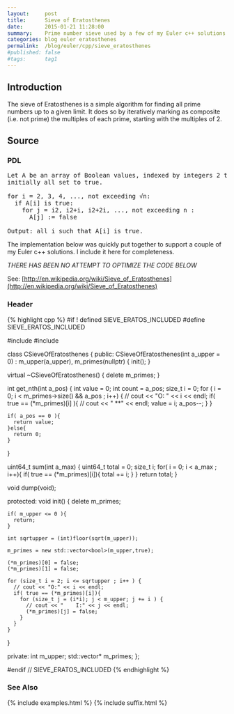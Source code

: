```yaml
---
layout:     post
title:      Sieve of Eratosthenes
date:       2015-01-21 11:28:00
summary:    Prime number sieve used by a few of my Euler c++ solutions.
categories: blog euler eratosthenes
permalink:  /blog/euler/cpp/sieve_eratosthenes
#published: false
#tags:      tag1
---
```


## Introduction

The sieve of Eratosthenes is a simple algorithm for finding all prime numbers up to a given limit.
It does so by iteratively marking as composite (i.e. not prime) the multiples of each prime,
starting with the multiples of 2.

## Source

### PDL

<pre>
Let A be an array of Boolean values, indexed by integers 2 to n,
initially all set to true.

for i = 2, 3, 4, ..., not exceeding √n:
  if A[i] is true:
    for j = i2, i2+i, i2+2i, ..., not exceeding n :
      A[j] := false

Output: all i such that A[i] is true.
</pre>

The implementation below was quickly put together to support a couple of my Euler c++ solutions. I include it here for completeness.

_THERE HAS BEEN NO ATTEMPT TO OPTIMIZE THE CODE BELOW_

See: [http://en.wikipedia.org/wiki/Sieve_of_Eratosthenes](http://en.wikipedia.org/wiki/Sieve_of_Eratosthenes)


### Header

{% highlight cpp %}
#if ! defined SIEVE_ERATOS_INCLUDED
#define SIEVE_ERATOS_INCLUDED

#include <vector>
#include <cmath>

class CSieveOfEratosthenes
{
public:
  CSieveOfEratosthenes(int a_upper = 0) : m_upper(a_upper), m_primes(nullptr)
  {
    init();
  }

  virtual ~CSieveOfEratosthenes()
  {
    delete m_primes;
  }

  int get_nth(int a_pos)
  {
    int value = 0;
    int count = a_pos;
    size_t i = 0;
    for ( i = 0; i < m_primes->size() && a_pos ; i++) {
      // cout << "O: " << i << endl;
      if( true == (*m_primes)[i] ){
        // cout << "    **" << endl;
        value = i;
        a_pos--;
      }
    }

    if( a_pos == 0 ){
      return value;
    }else{
      return 0;
    }
  }

  uint64_t sum(int a_max)
  {
    uint64_t total = 0;
    size_t i;
    for( i = 0; i < a_max ; i++){
      if( true == (*m_primes)[i]){
        total += i;
      }
    }
    return total;
  }

  void dump(void);

protected:
  void init()
  {
    delete m_primes;

    if( m_upper <= 0 ){
      return;
    }

    int sqrtupper = (int)floor(sqrt(m_upper));

    m_primes = new std::vector<bool>(m_upper,true);

    (*m_primes)[0] = false;
    (*m_primes)[1] = false;

    for (size_t i = 2; i <= sqrtupper ; i++ ) {
      // cout << "O:" << i << endl;
      if( true == (*m_primes)[i]){
        for (size_t j = (i*i); j < m_upper; j += i ) {
          // cout << "    I:" << j << endl;
          (*m_primes)[j] = false;
        }
      }
    }
  }

private:
  int m_upper;
  std::vector<bool>*  m_primes;
};

#endif // SIEVE_ERATOS_INCLUDED
{% endhighlight %}

### See Also
{% include examples.html %}
{% include suffix.html %}
